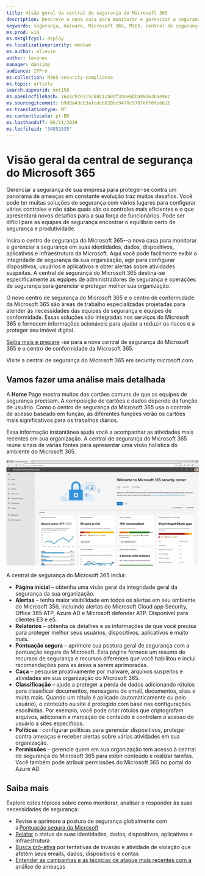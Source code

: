```yaml
---
title: Visão geral da central de segurança do Microsoft 365
description: Descreve a nova casa para monitorar e gerenciar a segurança em suas identidades, dados, dispositivos e aplicativos da Microsoft.
keywords: segurança, malware, Microsoft 365, M365, central de segurança, monitor, relatório, identidades, dados, dispositivos, aplicativos
ms.prod: w10
ms.mktglfcycl: deploy
ms.localizationpriority: medium
ms.author: ellevin
author: levinec
manager: dansimp
audience: ITPro
ms.collection: M365-security-compliance
ms.topic: article
search.appverid: met150
ms.openlocfilehash: 1641c97e115c8dc12a0df3a0e6bba99163bae90c
ms.sourcegitcommit: b9d8a43cb3afcdc8820bc9470c5707eff8fc6616
ms.translationtype: MT
ms.contentlocale: pt-BR
ms.lasthandoff: 06/11/2019
ms.locfileid: "34852835"
---
```

# <a name="overview-of-the-microsoft-365-security-center"></a>Visão geral da central de segurança do Microsoft 365

Gerenciar a segurança de sua empresa para proteger-se contra um panorama de ameaças em constante evolução traz muitos desafios. Você pode ter muitas soluções de segurança com vários lugares para configurar vários controles e não sabe quais são os controles mais eficientes e o que apresentará novos desafios para a sua força de funcionários. Pode ser difícil para as equipes de segurança encontrar o equilíbrio certo de segurança e produtividade.

Insira o centro de segurança do Microsoft 365--a nova casa para monitorar e gerenciar a segurança em suas identidades, dados, dispositivos, aplicativos e infraestrutura da Microsoft. Aqui você pode facilmente exibir a integridade de segurança da sua organização, agir para configurar dispositivos, usuários e aplicativos e obter alertas sobre atividades suspeitas. A central de segurança do Microsoft 365 destina-se especificamente às equipes de administradores de segurança e operações de segurança para gerenciar e proteger melhor sua organização.

O novo centro de segurança do Microsoft 365 e o centro de conformidade da Microsoft 365 são áreas de trabalho especializadas projetadas para atender às necessidades das equipes de segurança e equipes de conformidade. Essas soluções são integradas nos serviços do Microsoft 365 e fornecem informações acionáveis para ajudar a reduzir os riscos e a proteger seu imóvel digital.

[Saiba mais e prepare](https://docs.microsoft.com/en-us/office365/securitycompliance/microsoft-security-and-compliance) -se para a nova central de segurança do Microsoft 365 e o centro de conformidade da Microsoft 365.

Visite a central de segurança do Microsoft 365 em security.microsoft.com.  

## <a name="lets-take-a-closer-look"></a>Vamos fazer uma análise mais detalhada

A **Home** Page mostra muitos dos cartões comuns de que as equipes de segurança precisam. A composição de cartões e dados depende da função de usuário. Como o centro de segurança da Microsoft 365 usa o controle de acesso baseado em função, as diferentes funções verão os cartões mais significativos para os trabalhos diários.  

Essa informação instantânea ajuda você a acompanhar as atividades mais recentes em sua organização. A central de segurança do Microsoft 365 reúne sinais de várias fontes para apresentar uma visão holística do ambiente do Microsoft 365.

![Home Page de segurança do Microsoft 365](./media/security-docs/home.jpg)

A central de segurança do Microsoft 365 inclui:

* **Página inicial** – obtenha uma visão geral da integridade geral da segurança da sua organização.
* **Alertas** – tenha maior visibilidade em todos os alertas em seu ambiente do Microsoft 356, incluindo alertas do Microsoft Cloud app Security, Office 365 ATP, Azure AD e Microsoft defender ATP. Disponível para clientes E3 e e5.  
* **Relatórios** – obtenha os detalhes e as informações de que você precisa para proteger melhor seus usuários, dispositivos, aplicativos e muito mais.
* **Pontuação segura** – aprimore sua postura geral de segurança com a pontuação segura da Microsoft. Esta página fornece um resumo de recursos de segurança e recursos diferentes que você habilitou e inclui recomendações para as áreas a serem aprimoradas.
* **Caça** – pesquise proativamente por malware, arquivos suspeitos e atividades em sua organização do Microsoft 365.
* **Classificação** – ajude a proteger a perda de dados adicionando rótulos para classificar documentos, mensagens de email, documentos, sites e muito mais. Quando um rótulo é aplicado (automaticamente ou pelo usuário), o conteúdo ou site é protegido com base nas configurações escolhidas. Por exemplo, você pode criar rótulos que criptografam arquivos, adicionam a marcação de conteúdo e controlam o acesso do usuário a sites específicos.
* **Políticas** : configurar políticas para gerenciar dispositivos, proteger contra ameaças e receber alertas sobre várias atividades em sua organização.
* **Permissões** – gerencie quem em sua organização tem acesso à central de segurança do Microsoft 365 para exibir conteúdo e realizar tarefas. Você também pode atribuir permissões do Microsoft 365 no portal do Azure AD.

## <a name="learn-more"></a>Saiba mais

Explore estes tópicos sobre como monitorar, analisar e responder às suas necessidades de segurança:

* Revise e aprimore a postura de segurança globalmente com a [Pontuação segura da Microsoft](microsoft-secure-score.md)
* [Relatar](monitoring-and-reporting.md) o status de suas identidades, dados, dispositivos, aplicativos e infraestrutura
* [Busca pró-ativa](hunting.md) por tentativas de invasão e atividade de violação que afetem seus emails, dados, dispositivos e contas
* [Entender as campanhas e as técnicas de ataque mais recentes com a](latest-attack-campaigns.md) análise de ameaças
